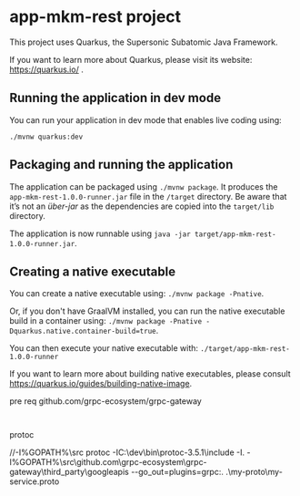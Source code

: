 # app-mkm-rest project

This project uses Quarkus, the Supersonic Subatomic Java Framework.

If you want to learn more about Quarkus, please visit its website: https://quarkus.io/ .

## Running the application in dev mode

You can run your application in dev mode that enables live coding using:
```
./mvnw quarkus:dev
```

## Packaging and running the application

The application can be packaged using `./mvnw package`.
It produces the `app-mkm-rest-1.0.0-runner.jar` file in the `/target` directory.
Be aware that it’s not an _über-jar_ as the dependencies are copied into the `target/lib` directory.

The application is now runnable using `java -jar target/app-mkm-rest-1.0.0-runner.jar`.

## Creating a native executable

You can create a native executable using: `./mvnw package -Pnative`.

Or, if you don't have GraalVM installed, you can run the native executable build in a container using: `./mvnw package -Pnative -Dquarkus.native.container-build=true`.

You can then execute your native executable with: `./target/app-mkm-rest-1.0.0-runner`

If you want to learn more about building native executables, please consult https://quarkus.io/guides/building-native-image.


pre req
github.com/grpc-ecosystem/grpc-gateway

```shell script


```
protoc

//-I%GOPATH%\src
protoc -IC:\dev\bin\protoc-3.5.1\include -I.  -I%GOPATH%\src\github.com\grpc-ecosystem\grpc-gateway\third_party\googleapis --go_out=plugins=grpc:. .\my-proto\my-service.proto